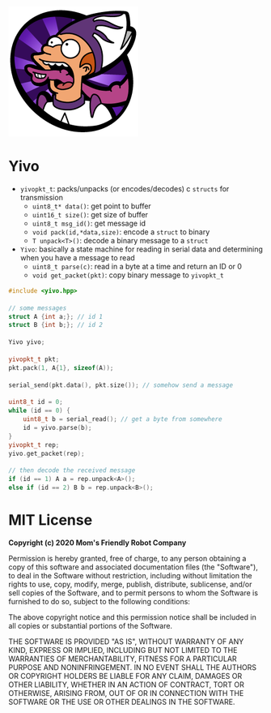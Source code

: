 ![](https://raw.githubusercontent.com/MomsFriendlyRobotCompany/yivo/main/docs/yivo.png)

# Yivo

- `yivopkt_t`: packs/unpacks (or encodes/decodes) c `structs` for transmission
    - `uint8_t* data()`: get point to buffer
    - `uint16_t size()`: get size of buffer
    - `uint8_t msg_id()`: get message id
    - `void pack(id,*data,size)`: encode a `struct` to binary
    - `T unpack<T>()`: decode a binary message to a `struct`
- `Yivo`: basically a state machine for reading in serial data and determining when you have a message to read
    - `uint8_t parse(c)`: read in a byte at a time and return an ID or 0
    - `void get_packet(pkt)`: copy binary message to `yivopkt_t`

```cpp
#include <yivo.hpp>

// some messages
struct A {int a;}; // id 1
struct B {int b;}; // id 2

Yivo yivo;

yivopkt_t pkt;
pkt.pack(1, A{1}, sizeof(A));

serial_send(pkt.data(), pkt.size()); // somehow send a message

uint8_t id = 0;
while (id == 0) {
    uint8_t b = serial_read(); // get a byte from somewhere
    id = yivo.parse(b);
}
yivopkt_t rep;
yivo.get_packet(rep);

// then decode the received message
if (id == 1) A a = rep.unpack<A>();
else if (id == 2) B b = rep.unpack<B>();
```

# MIT License

**Copyright (c) 2020 Mom's Friendly Robot Company**

Permission is hereby granted, free of charge, to any person obtaining a copy
of this software and associated documentation files (the "Software"), to deal
in the Software without restriction, including without limitation the rights
to use, copy, modify, merge, publish, distribute, sublicense, and/or sell
copies of the Software, and to permit persons to whom the Software is
furnished to do so, subject to the following conditions:

The above copyright notice and this permission notice shall be included in all
copies or substantial portions of the Software.

THE SOFTWARE IS PROVIDED "AS IS", WITHOUT WARRANTY OF ANY KIND, EXPRESS OR
IMPLIED, INCLUDING BUT NOT LIMITED TO THE WARRANTIES OF MERCHANTABILITY,
FITNESS FOR A PARTICULAR PURPOSE AND NONINFRINGEMENT. IN NO EVENT SHALL THE
AUTHORS OR COPYRIGHT HOLDERS BE LIABLE FOR ANY CLAIM, DAMAGES OR OTHER
LIABILITY, WHETHER IN AN ACTION OF CONTRACT, TORT OR OTHERWISE, ARISING FROM,
OUT OF OR IN CONNECTION WITH THE SOFTWARE OR THE USE OR OTHER DEALINGS IN THE
SOFTWARE.
